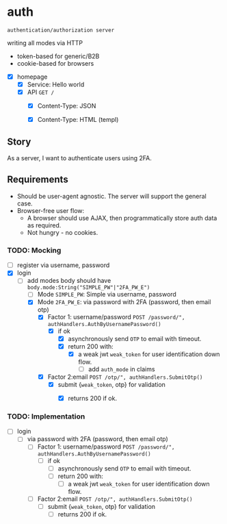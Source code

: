 # auth

`authentication/authorization server`

writing all modes via HTTP

- token-based for generic/B2B
- cookie-based for browsers




- [x] homepage
  - [x] Service: Hello world
  - [x] API `GET /`
    - [x] Content-Type: JSON
    - [x] Content-Type: HTML (templ)


## Story
As a server, I want to authenticate users using 2FA.

## Requirements
- Should be user-agent agnostic. The server will support the general case.
- Browser-free user flow: 
  - A browser should use AJAX, then programmatically store auth data as required.
  - Not hungry - no cookies.

### TODO: Mocking
- [ ] register via username, password
- [x] login
  - [ ] add modes
      body should have `body.mode:String("SIMPLE_PW"|"2FA_PW_E")`
    - [ ] Mode `SIMPLE_PW`: Simple via username, password 
    - [x] Mode `2FA_PW_E`: via password with 2FA (password, then email otp)
      - [x] Factor 1: username/password
        `POST /password/", authHandlers.AuthByUsernamePassword()`
        - [x] if ok
          - [x] asynchronously send `OTP` to email with timeout.
          - [x] return 200 with: 
            - [x] a weak jwt `weak_token` for user identification down flow.
              - [ ] add `auth_mode` in claims
      - [x] Factor 2:email
        `POST /otp/", authHandlers.SubmitOtp()`
        - [x] submit {`weak_token`, otp} for validation
          - [x] returns 200 if ok.


### TODO: Implementation
- [ ] login
  - [ ] via password with 2FA (password, then email otp)
    - [ ] Factor 1: username/password
      `POST /password/", authHandlers.AuthByUsernamePassword()`
      - [ ] if ok
        - [ ] asynchronously send `OTP` to email with timeout.
        - [ ] return 200 with:
          - [ ] a weak jwt `weak_token` for user identification down flow.
    - [ ] Factor 2:email
      `POST /otp/", authHandlers.SubmitOtp()`
      - [ ] submit {`weak_token`, otp} for validation
        - [ ] returns 200 if ok.
